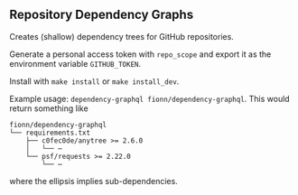 Repository Dependency Graphs
----------------------------

Creates (shallow) dependency trees for GitHub repositories.

Generate a personal access token with `repo_scope` and export it as the environment variable `GITHUB_TOKEN`.

Install with `make install` or `make install_dev`.

Example usage: `dependency-graphql fionn/dependency-graphql`. This would return something like

```
fionn/dependency-graphql
└── requirements.txt
    ├── c0fec0de/anytree >= 2.6.0
    │   └── ⋯
    └── psf/requests >= 2.22.0
        └── ⋯
```

where the ellipsis implies sub-dependencies.
